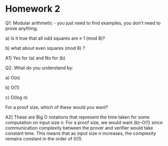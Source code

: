 # Homework 2

Q1. Modular arithmetic - you just need to find examples, you don't need to prove anything.

a) Is it true that all odd squares are ≡ 1 (mod 8)?

b) what about even squares (mod 8) ?

A1] Yes for (a) and No for (b)

Q2. What do you understand by:

a) O(n)

b) O(1)

c) O(log n)

For a proof size, which of these would you want?

A2] These are Big O notations that represent the time taken for some computation on input size n. For a proof size, we would want (b)-O(1) since communication complexity between the prover and verifier would take constant time. This means that as input size n increases, the complexity remains constant in the order of 0(1).